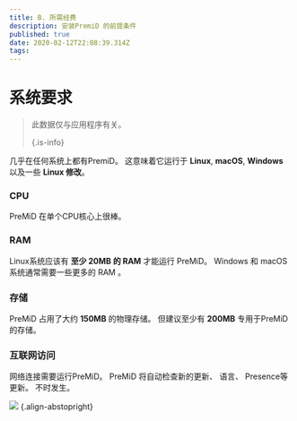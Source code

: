 ```yaml
---
title: B. 所需经费
description: 安装PremiD 的前提条件
published: true
date: 2020-02-12T22:08:39.314Z
tags:
---
```


# 系统要求

> 此数据仅与应用程序有关。 
> 
> {.is-info}

几乎在任何系统上都有PremiD。 这意味着它运行于 **Linux**, **macOS**, **Windows** 以及一些 **Linux 修改**。

### CPU
PreMiD 在单个CPU核心上很棒。

### RAM
Linux系统应该有 **至少 20MB 的 RAM** 才能运行 PreMiD。 Windows 和 macOS 系统通常需要一些更多的 RAM 。

### 存储
PreMiD 占用了大约 **150MB** 的物理存储。 但建议至少有 **200MB** 专用于PreMiD的存储。

### 互联网访问
网络连接需要运行PreMiD。 PreMiD 将自动检查新的更新、 语言、 Presence等更新。 不时发生。

![](https://a.icons8.com/ViUXyjOj/f4tFww/svg.svg) {.align-abstopright}